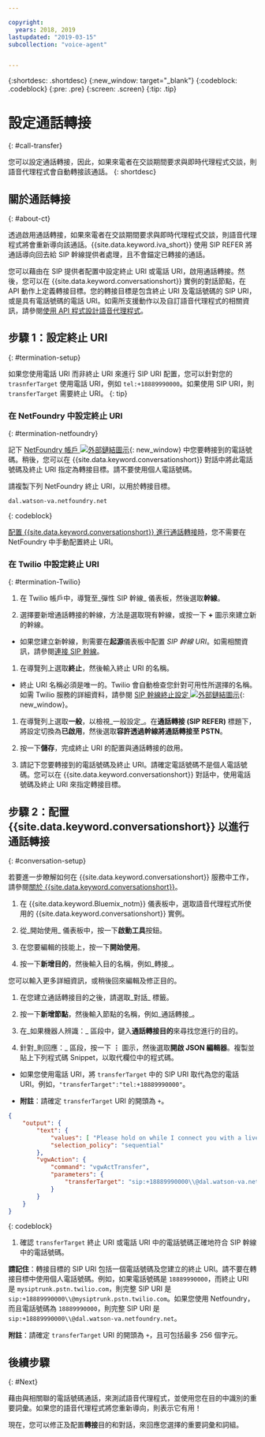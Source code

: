 ```yaml
---

copyright:
  years: 2018, 2019
lastupdated: "2019-03-15"
subcollection: "voice-agent"


---
```


{:shortdesc: .shortdesc}
{:new_window: target="_blank"}
{:codeblock: .codeblock}
{:pre: .pre}
{:screen: .screen}
{:tip: .tip}


# 設定通話轉接
{: #call-transfer}

您可以設定通話轉接，因此，如果來電者在交談期間要求與即時代理程式交談，則語音代理程式會自動轉接該通話。
{: shortdesc}

## 關於通話轉接
{: #about-ct}

透過啟用通話轉接，如果來電者在交談期間要求與即時代理程式交談，則語音代理程式將會重新導向該通話。{{site.data.keyword.iva_short}} 使用 SIP REFER 將通話導向回去給 SIP 幹線提供者處理，且不會錨定已轉接的通話。

您可以藉由在 SIP 提供者配置中設定終止 URI 或電話 URI，啟用通話轉接。然後，您可以在 {{site.data.keyword.conversationshort}} 實例的對話節點，在 API 動作上定義轉接目標。您的轉接目標是包含終止 URI 及電話號碼的 SIP URI，或是具有電話號碼的電話 URI。如需所支援動作以及自訂語音代理程式的相關資訊，請參閱[使用 API 程式設計語音代理程式](/docs/services/voice-agent?topic=voice-agent-api)。

## 步驟 1：設定終止 URI
{: #termination-setup}

如果您使用電話 URI 而非終止 URI 來進行 SIP URI 配置，您可以針對您的 `trasnferTarget` 使用電話 URI，例如 `tel:+18889990000`。如果使用 SIP URI，則 `transferTarget` 需要終止 URI。
{: tip}

### 在 NetFoundry 中設定終止 URI
{: #termination-netfoundry}

記下 [NetFoundry 帳戶 ![外部鏈結圖示](../../icons/launch-glyph.svg "外部鏈結圖示")](https://watson.netfoundry.io/watson-login){: new_window} 中您要轉接到的電話號碼。稍後，您可以在 {{site.data.keyword.conversationshort}} 對話中將此電話號碼及終止 URI 指定為轉接目標。請不要使用個人電話號碼。

請複製下列 NetFoundry 終止 URI，以用於轉接目標。

```
dal.watson-va.netfoundry.net
```
{: codeblock}

[配置 {{site.data.keyword.conversationshort}} 進行通話轉接時](#conversation-setup)，您不需要在 NetFoundry 中手動配置終止 URI。

### 在 Twilio 中設定終止 URI
{: #termination-Twilio}

1. 在 Twilio 帳戶中，導覽至_彈性 SIP 幹線_ 儀表板，然後選取**幹線**。

1. 選擇要新增通話轉接的幹線，方法是選取現有幹線，或按一下 **+** 圖示來建立新的幹線。

  * 如果您建立新幹線，則需要在**起源**儀表板中配置 _SIP 幹線 URI_。如需相關資訊，請參閱[連接 SIP 幹線](/docs/services/voice-agent?topic=voice-agent-connect)。

1. 在導覽列上選取**終止**，然後輸入終止 URI 的名稱。

  * 終止 URI 名稱必須是唯一的。Twilio 會自動檢查您針對可用性所選擇的名稱。如需 Twilio 服務的詳細資料，請參閱 [SIP 幹線終止設定 ![外部鏈結圖示](../../icons/launch-glyph.svg "外部鏈結圖示")](https://www.twilio.com/docs/api/sip-trunking/getting-started#termination){: new_window}。

1. 在導覽列上選取**一般**，以檢視_一般設定_。在**通話轉接 (SIP REFER)** 標題下，將設定切換為**已啟用**，然後選取**容許透過幹線將通話轉接至 PSTN**。

1. 按一下**儲存**，完成終止 URI 的配置與通話轉接的啟用。

1. 請記下您要轉接到的電話號碼及終止 URI。請確定電話號碼不是個人電話號碼。您可以在 {{site.data.keyword.conversationshort}} 對話中，使用電話號碼及終止 URI 來指定轉接目標。


## 步驟 2：配置 {{site.data.keyword.conversationshort}} 以進行通話轉接
{: #conversation-setup}

若要進一步瞭解如何在 {{site.data.keyword.conversationshort}} 服務中工作，請參閱[關於 {{site.data.keyword.conversationshort}}](/docs/services/assistant?topic=assistant-index#indext)。

1. 在 {{site.data.keyword.Bluemix_notm}} 儀表板中，選取語音代理程式所使用的 {{site.data.keyword.conversationshort}} 實例。

1. 從_開始使用_ 儀表板中，按一下**啟動工具**按鈕。

1. 在您要編輯的技能上，按一下**開始使用**。

1. 按一下**新增目的**，然後輸入目的名稱，例如_轉接_。

  您可以輸入更多詳細資訊，或稍後回來編輯及修正目的。

1. 在您建立通話轉接目的之後，請選取_對話_ 標籤。

1. 按一下**新增節點**，然後輸入節點的名稱，例如_通話轉接_。

1. 在_如果機器人辨識：_ 區段中，鍵入**通話轉接目的**來尋找您進行的目的。

1. 針對_則回應：_ 區段，按一下 **&vellip;** 圖示，然後選取**開啟 JSON 編輯器**。複製並貼上下列程式碼 Snippet，以取代欄位中的程式碼。

  * 如果您使用電話 URI，將 `transferTarget` 中的 SIP URI 取代為您的電話 URI。例如，`"transferTarget":"tel:+18889990000"`。

  * **附註**：請確定 `transferTarget` URI 的開頭為 `+`。

  ```json
  {
      "output": {
          "text": {
              "values": [ "Please hold on while I connect you with a live agent." ],
              "selection_policy": "sequential"
          },
          "vgwAction": {
              "command": "vgwActTransfer",
              "parameters": {
                  "transferTarget": "sip:+18889990000\\@dal.watson-va.netfoundry.net"
              }
          }
      }
  }
  ```
  {: codeblock}

1. 確認 `transferTarget` 終止 URI 或電話 URI 中的電話號碼正確地符合 SIP 幹線中的電話號碼。

**請記住**：轉接目標的 SIP URI 包括一個電話號碼及您建立的終止 URI。請不要在轉接目標中使用個人電話號碼。例如，如果電話號碼是 `18889990000`，而終止 URI 是 `mysiptrunk.pstn.twilio.com`，則完整 SIP URI 是 `sip:+18889990000\\@mysiptrunk.pstn.twilio.com`。如果您使用 Netfoundry，而且電話號碼為 `18889990000`，則完整 SIP URI 是 `sip:+18889990000\\@dal.watson-va.netfoundry.net`。

**附註**：請確定 `transferTarget` URI 的開頭為 `+`，且可包括最多 256 個字元。

## 後續步驟
{: #Next}

藉由與相關聯的電話號碼通話，來測試語音代理程式，並使用您在目的中識別的重要詞彙。如果您的語音代理程式將您重新導向，則表示它有用！

現在，您可以修正及配置**轉接**目的和對話，來回應您選擇的重要詞彙和詞組。
